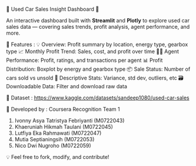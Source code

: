 🚗 Used Car Sales Insight Dashboard 🚗

An interactive dashboard built with **Streamlit** and **Plotly** to explore used car sales data — covering sales trends, profit analysis, agent performance, and more.

📌 Features :
💡 Overview: Profit summary by location, energy type, gearbox type
📈 Monthly Profit Trend: Sales, cost, and profit over time
🧑‍💼 Agent Performance: Profit, ratings, and transactions per agent
📊 Profit Distribution: Boxplot by energy and gearbox type
📦 Sale Status: Number of cars sold vs unsold
📏 Descriptive Stats: Variance, std dev, outliers, etc
🗃️ Downloadable Data: Filter and download raw data


📂 Dataset : https://www.kaggle.com/datasets/sandeep1080/used-car-sales


👥 Developed by : Coursera Recognition Team 1
1. Ivonny Asya Tatristya Febriyanti (M0722043)
2. Khaeruniah Hikmah Taulani (M0722045)
3. Lutfiya Eka Rahmawati (M0722047)
4. Mutia Septianingsih (M0722053)
5. Nico Dwi Nugroho (M0722059)

💡 Feel free to fork, modify, and contribute!
